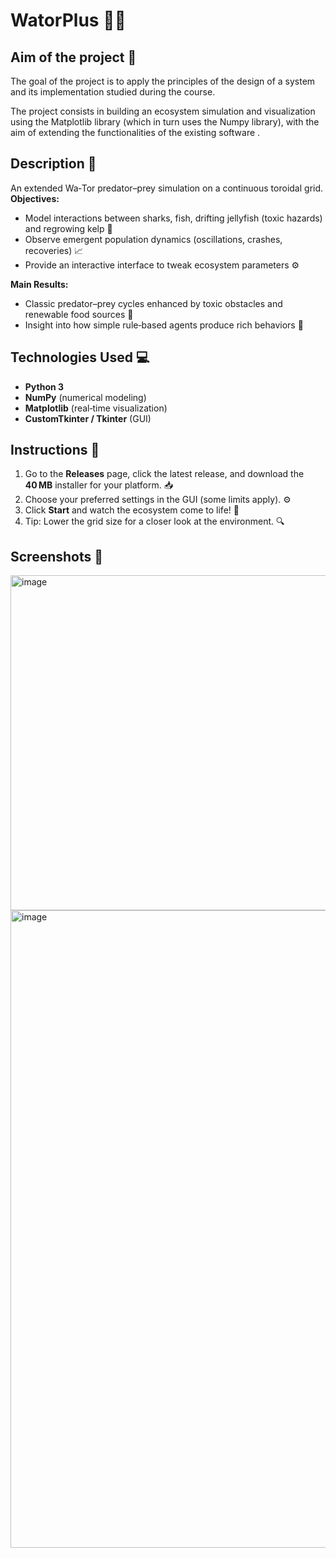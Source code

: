 # WatorPlus 🐠🦈
## Aim of the project 🎯
The goal of the project is to apply the principles of the design of a system and its implementation studied during the course.

The project consists in building an ecosystem simulation and visualization using the Matplotlib library (which in turn uses the Numpy library), with the aim of extending the functionalities of the existing software .
## Description 📝
An extended Wa‑Tor predator–prey simulation on a continuous toroidal grid.  
**Objectives:**  
- Model interactions between sharks, fish, drifting jellyfish (toxic hazards) and regrowing kelp 🌊  
- Observe emergent population dynamics (oscillations, crashes, recoveries) 📈  
- Provide an interactive interface to tweak ecosystem parameters ⚙️  

**Main Results:**  
- Classic predator–prey cycles enhanced by toxic obstacles and renewable food sources 🌱  
- Insight into how simple rule‑based agents produce rich behaviors 🤖  

## Technologies Used 💻
- **Python 3**  
- **NumPy** (numerical modeling)  
- **Matplotlib** (real‑time visualization)  
- **CustomTkinter / Tkinter** (GUI)  

## Instructions 🚀
1. Go to the **Releases** page, click the latest release, and download the **40 MB** installer for your platform. 📥  
2. Choose your preferred settings in the GUI (some limits apply). ⚙️  
3. Click **Start** and watch the ecosystem come to life! 🌿  
4. Tip: Lower the grid size for a closer look at the environment. 🔍  

## Screenshots 📸
<img width="555" height="536" alt="image" src="https://github.com/user-attachments/assets/649b4bfe-17a2-43c2-b054-e0c772c98c17" />
<img width="1919" height="1020" alt="image" src="https://github.com/user-attachments/assets/c47d9f2a-bd86-4044-ace5-f5c0fdbce2aa" />




